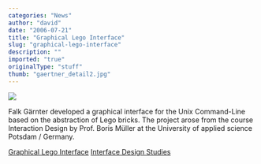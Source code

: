 ```yaml
---
categories: "News"
author: "david"
date: "2006-07-21"
title: "Graphical Lego Interface"
slug: "graphical-lego-interface"
description: ""
imported: "true"
originalType: "stuff"
thumb: "gaertner_detail2.jpg"
---
```



![](gaertner_detail2.jpg)

Falk Gärnter developed a graphical interface for the Unix Command-Line based on the abstraction of Lego bricks. The project arose from the course Interaction Design by Prof. Boris Müller at the University of applied science Potsdam / Germany. 

[Graphical Lego Interface](http://interface.fh-potsdam.de/popups/gaertner.html)
[Interface Design Studies](http://interface.fh-potsdam.de)